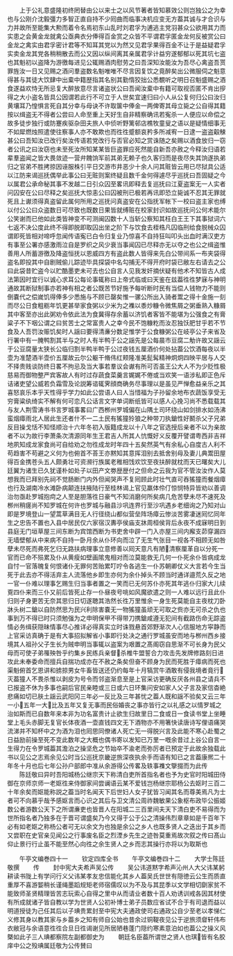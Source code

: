<!-- { "loadSidebar": true } -->
　　上于公礼意盛隆初终罔替由公以来士之以风节著者皆知慕效公则岂独公之为幸也与公刚介沈毅彊力多智正直自持不少囘曲而临事决机应变无方葢其诚与才合识与力并故所至能集大勲而着令名焉初东山乱时刘君孚为逋逃主党羽甚众公欲用其力而实患之会黄金龙就禽公亟典衣分俸得百金赏之众皆不平谓君孚匿金龙何反被赏公曰金龙之禽实由君孚密计君等不知耳其党以为然又见君孚果得百金不让于是益疑君孚实卖金龙其党各稍稍散去而公又因以纵间离其亲属君孚计益穷遂郁郁以死其坑七盗也其魁初以盗降为游徼每进见公辄赐酒肉慰劳之曰吾深知汝能汝为吾尽心禽盗吾贳罪旌汝一日又见赐之酒问羣盗数名魁唯唯不尽言因复饮之竟醉矣出公微服伺之魁意得甚与其徒大饮肆中出槖中籍歴指其名别其勤惰狡拙公悉覩听之明日召魁盛赐之酒食遂益欢恃无所忌复大醉放意尽言诸盗状公曰吾闻汝槖中有籍可取视否匿不肯出摉得之大小盗名皆具公因谓若此行不可立于人世矣宜速归曰小人从公复何归公曰汝归黄壤耳乃惶惧言死自其分幸与母诀不许取箧中俸金一两俾寄其母立毙之公自得其籍按以缉盗无不得者公尝曰人命至重上天好生自非精察确讯若寃杀一人便应以命偿之故多徒步独行或防蹇疾驱杂田夫旅人中侦听野篱邨店樵牧童叟之语以是疑情细事无不如犀燃烛照遣使往察事人亦不敢欺也而徃徃蹙额哀矜多所减宥一日逮一盗盗觳觫甚公曰吾知汝已改行矣汝传语若党改行与否官必知之赏诛随之矣赐以酒食放归一窃者公讯之曰汝窃也未至死汝所知某某皆巨盗罪应死然能自新吾亦赦之今释汝归语若辈羣盗闻之皆大畏敛迹一营弁餽饷军前其弟无赖子也久客归而是夜尽失其饷遂执弟归之官弟不胜拷掠因诬服株引平日交游市井恶少十余人问其赃皆云用已尽狱具公适以江防来谒巡抚偶举此事公曰无赃则案终疑且数千金何得遽尽乎巡抚曰吾固疑之今以属君公承命秘其事不发越二日引众囚至畧讯即释去复巡抚曰江夏盗案无一人实者问囚安在公曰尽释之矣巡抚大惊恚公曰囚被刑已极若再讯即恐立毙诚不忍其无罪就死且上谳须得真盗留此属何所用之巡抚问真盗安在公指抚军帐下一校曰盗主家也缚以付公公曰众盗数日可尽致也既数日果皆就缚赃在校家封识如故巡抚问公何术能尔公笑谢而已他如此类皆神变不可测闽囚数十人当斩公察知其枉白王王下其事狱词六七返不决公度此终不得即脱即取囚出坐之阶下与饮食去桎梏凡囚临刑给食脱械众囚谓即死皆相对啼呼忽闻传语寃已白令归复业乃惊喜不自持狂叫叩头出血时满汉吏方有事至公署亦感激雨泣自是罗织之风少衰当事闻囚已尽释亦无以夺之也公之缉盗惟善用人所蓄游徼及降盗恒抚以恩威四方有盗此数人皆得来先白公带间系一布夹袋得盗名即投其中自剧贼偷儿踪迹毕具探袋中名勾捕无不得开府时袋已敝左右请去之公曰此袋昔贮盗今以贮酷墨吏未可去也公自言人见我发奸摘伏疑有他术不知皆古人成法第因时宜行以诚心求耳公每论事辄称曰上帝式临或曰天鉴在兹葢徃徃梦寐与神明通故其断狱制事亦若神有相之者公既苦节好施予每听断时民有当偿人钱物力不能则倒嚢代之偿嵗饥得俸多少悉施与不顾已罄矣惟一骡公所出入骑者鬻之得十金施一刻而尽公日食粗粝年饥更甚举家食粥以少米为之襍以黍炒糠令微焦屑之粥垂熟入糠屑其中客至亦出此粥劝令依此法为食冀得存余蓄以济饥者客皆不能堪为公强食之有膏粱子不下咽公谓之曰贫苦士之常富贵人之幸今民不饱糠籺而汝忍独饫肥甘乎若不节食及人吾罚汝赈饥矣时人謡曰要得清亷分数足惟学于公食糠粥公在岐亭公子来省及行署中有一腌鸭割其半与之时人有半鸭于公之謡先是公每晨市豆腐二觔许故又謡云于公豆腐量太狭长公临归割半鸭半鸭于公过夜钱五厘酒价何处拈葢公饮酒每夜以半壶为准楚酒半壶价五厘故云尔公躯干脩伟红颊隆准美髭髯精神炯炯四映平居与人交不择贵贱谈防终日畧不拘忌及当大事若羣议会谳有所可否虽王公大人不为少贬性极慈易而御物整严宾客故人有时过存蔬食菜羹言娓娓不倦或当欢笑一语涉私即正色斥诘诸吏望公威若负霜雪及论説筹谘辄霁顔商确务尽事理以是虽见严惮愈益亲乐之其喜怒哀乐本乎天性得乎学力如此公尝语人曰人当惜福为子孙留余地布衣蔬饭享受无穷膏粱纨绮实不解有何可恋凡公话言文字单词断纸皆可以感人心挽习尚不悉载载其与友人荆雪涛书书言罗城事畧曰广西栁州罗城偏在山隅土司环绕山如剑排水如汤沸蛮烟瘴雨北人居此生还者什不一二土民有猺獞狑狼之种带刀执鎗性好鬭杀父子兄弟反目操戈恬不知怪顺治十六年冬初入版籍成龙以十八年之官选授后亲者不以为亲故者不以为故行李萧条次清源同年生王君吉人所其人忼慨好义反覆开譬谓粤西非吉祥地夙知成龙家食尚可自给劝之勿徃成龙时年四十五矣然英气有余私心自度古人利不苟趋害不苟避之义何为也俯首不荅王亦黙知其意挥泪别去抵舍别母及妻儿典鬻田屋得百金携苍头五人颇勇壮可资濒行族属老稚相饯欢饮至夜扶醉就枕而天已曙矣大儿廷翼为诸生已久犹谨朴如处子以田产文劵歴歴付之但命之云我为官不管汝汝作人莫想我而已拜别先祠不觉肠断门内外但闻哭声不复囘顾此时壮气直可吞猺獞而餐烟瘴也行及湖南冷水滩卧病颠连扶掖陆行至桂林谒上官见羸体伶仃惊悯特异皆劝以善调治勿亟赴罗城抱疴之人至是胆落徃日豪气不知消磨何所矣病几危苦孽未尽不速死及栁州稍瘥尚不知罗城在何许也罗城与融县沙巩连界行至沙巩遇乡老细询之乃知对山即是罗境登山一望蒿草满目无人行径绕山都似营垒阵场瘴云惨淡苦雾凄迷囘忆同年生之忠告不置也入县中居民仅六家宿汉夀亭侯庙支牀周桓侯背后永夜不成寐明日到县庭无门垣草屋三间东断为宾馆西断为书吏舍中辟一门入亦屋三间内廨支茆穿漏四无墙壁郁从中来病不自持一卧月余从仆环向而泣了无生气张目一视各不相顾无如咎孽未尽死而弗死乞归无路扶病理事立意修善以囘天意凡有陋清察厘革自以分死一官而已命不殒累及仆从黄瘦如壁画隂鬼相对而泣莫能救无几何一仆死余仆皆病成龙自忖一官落魄复何恨诸仆无罪何苦贻累叮咛令各逃生一仆苏朝卿仗义大言若今生当死于此去亦不得活弃主人流落他乡即生亦何为余仆掉头不顾当时通详邉荒久反之地一官一仆难以理事乞赐生归当事者置之一笑而已无何苏仆亦死其年逃仆归家大儿续覔四仆来而三仆又前后皆死止存一仆昼夜号咷如风魔欲遣之则一人难以远行且此仆归则孑身更苦无奈其思归日切遂聴其浩然长徃万里惟余一身生死莫能自主夜枕刀卧牀头树二鎗以自防然思为民兴利除害嚢无一物猺獞虽顽无可取之赀亦无可杀之仇也事到万不得已时只须勉强为之申明保甲不得带刀携鎗咸遵无犯间有截路伤命无踪盗情必务缉获隠昧情事尽心推详必得真实立时诛戮悬首郊野渐次人心信服地方寜静而上官采访真确于是有大事招拟解省小事即行处决之通行罗城虽安而地与栁州西乡接境其人祖孙父子生长为贼申明当事辄以盗案为艰置之髙阁窃自思渐不可长身为民父母而可使子弟罹殃咎乎约集乡民练兵亲督杀椎牛盟誓合力攻击先发牌修路刻日进攻此未奉委命而擅兵自揣功成亦在不赦之条矣但奋不顾身为民而死胜于瘴病而死也渠魁俯首乞恩讲和掳掠男女牛畜皆送还仍约每年十月犒赏牛酒敢有侵我境者竟行灭葢獞人不畏杀惟以剥皮为号令而邻盗渐息至是上官采访更确反厌各州县之请兵不已报盗不休为多事也嗣后官民亲睦或三日或六日环集问安如家人父子言及家信杳絶悲痛如切已肤土謡云武阳冈三年必一反比及三年甚忧之葢人既和謡不验矣又云三年一小五年一大比及五年又复无事而民俗婚丧之事亦皆行之以礼感之以情罗城之治如斯而已自数年来本非为功名富贵计止欲生归故里日二食或日一食读书堂上坐睡堂上毛头赤脚无复官长体夜酒一壶直钱四文无下酒物亦不用箸快读唐诗写俚语痛哭流涕并不知杯中之为酒为泪也囘思同僚诸人死亡无一得脱兴言及此能不寒心赴蜀之日益励前操至死不变此数年之大概也偶书寄以发知已万里一嘅余昔过上谷公自言一生得力在令罗城葢其澹泊之操坚危之节始卒不渝老而弥厉者已预定于此故余独载此书以见公之志焉余见公时当公巡抚京畿逆旅深夜执余手而语有知已之言葢康熈二十年冬十月也后七年公孙户部郎中准从余游得公传畧及轶事襍文擥掇而为此传
　　陈廷敬曰异时吾阳城杨公继宗天下称清白吏所首指名者也予为史官时阳城田侍御在京师京师一老妪徃来侍御家间尝谰语云某不爱钱岂杨继宗耶杨公去妪时三百二十年余矣而妪能称説之葢当时名闻天下后世妇人女子犹皆习闻其名而尊美焉凡为士者可不向慕乎哉予感妪言而心识之其后与卫文清公周祚魏敏果公象枢布政毕公振姬数公者游数公天下之所谓亷吏也皆晋人在阳城二三百里间夫天下清白吏不易得而为世所指名者乃独多在于晋可谓盛矣乃今又得于公于公之清操伟烈章章如是千百年下必有如老妪之称杨公者可无以余文为也独是余公之乡人也既多贤人之迭出于其乡而又尝职在史官亲见闻公之行事废名臣之烈湮乡先生之迹咎莫重焉故次叙之传曰髙山仰止景行行止虽不能至然心向徃之余生贤人之乡而志其操行亦将以为取斯也






　　午亭文编巻四十一
　　钦定四库全书
　　午亭文编巻四十二
　　大学士陈廷敬撰
　　传
　　封中宪大夫希声吴公传
　　吴公讳道黙字希声沁州人大父讳某躬耕读书陇上有学问行义父讳某孝友忠信能化其乡人葢吴氏世世有隠徳云公生而质直重厚不喜游媐稍长谨绳墨蹈规矩老师宿儒叹以为不及与其昆季以文学相切劘家贫不能致师圣贤精理皆苦志玩索心自得之里中从而请业者数十百人劝诱训戒各因其材使有所成就诸子皆自教以学为世贤人公初补博士弟子员数应省试不合于有司退而益以明道授徒为己任其后以子琠贵累封至中宪大夫通政使司右通政公自少至老以孝悌仁义修其身以教其家与乡葢乡之知有师自公始也昔余过铜鞮夜见公于逆旅须睂轩伟布衣敝冠与余语意徃徃合旦日徃谒谢见所居陋巷蓬门隠约寒素意泊如也葢公之操义风槩如此子三人琠都察院左副都御史为
　　朝廷名臣葢所谓世之贤人也琪皆有名胶庠中公之殁琠属廷敬为公传賛曰
